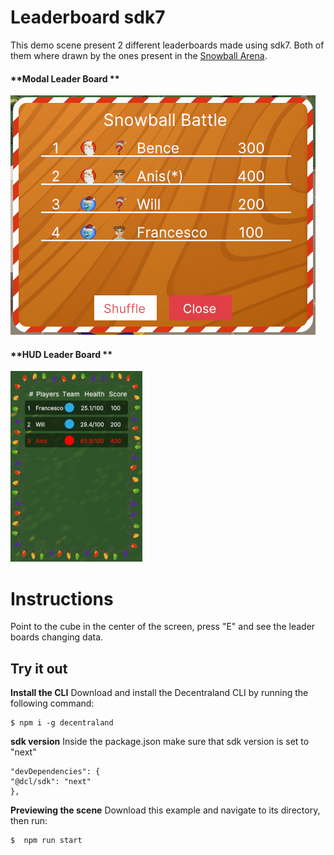 # Leaderboard sdk7

This demo scene present 2 different leaderboards made using sdk7. 
Both of them where drawn by the ones present in the [Snowball Arena](https://github.com/decentraland-scenes/snowball-xmas-arena).

#### **Modal Leader Board **

![MODAL](screenshot/b.png)

#### **HUD Leader Board **
![HUD](screenshot/a.png)




# Instructions

Point to the cube in the center of the screen, press "E" and see the leader boards changing data.


## Try it out

**Install the CLI**
Download and install the Decentraland CLI by running the following command:

```
$ npm i -g decentraland
```

**sdk version**
Inside the package.json make sure that  sdk version is set to "next"

```
"devDependencies": {
"@dcl/sdk": "next"
},
```

**Previewing the scene**
Download this example and navigate to its directory, then run:

```
$  npm run start
```